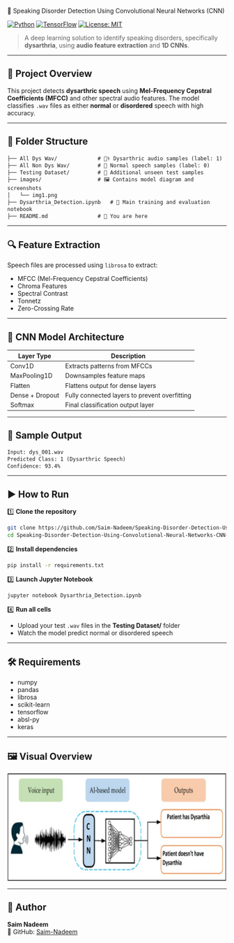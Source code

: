 🧠 Speaking Disorder Detection Using Convolutional Neural Networks (CNN)

[![Python](https://img.shields.io/badge/Python-3.9+-blue.svg)](https://www.python.org/)
[![TensorFlow](https://img.shields.io/badge/Framework-TensorFlow-orange.svg)](https://www.tensorflow.org/)
[![License: MIT](https://img.shields.io/badge/License-MIT-green.svg)](LICENSE)

> A deep learning solution to identify speaking disorders, specifically **dysarthria**, using **audio feature extraction** and **1D CNNs**.

---

## 📌 Project Overview

This project detects **dysarthric speech** using **Mel-Frequency Cepstral Coefficients (MFCC)** and other spectral audio features. The model classifies `.wav` files as either **normal** or **disordered** speech with high accuracy.

---

## 📂 Folder Structure

```
├── All Dys Wav/             # 🧑‍⚕️ Dysarthric audio samples (label: 1)
├── All Non Dys Wav/         # 🙂 Normal speech samples (label: 0)
├── Testing Dataset/         # 🧪 Additional unseen test samples
├── images/                  # 🖼️ Contains model diagram and screenshots
│   └── img1.png
├── Dysarthria_Detection.ipynb   # 🧠 Main training and evaluation notebook
├── README.md                # 📘 You are here
```

---

## 🔍 Feature Extraction

Speech files are processed using `librosa` to extract:
- MFCC (Mel-Frequency Cepstral Coefficients)
- Chroma Features
- Spectral Contrast
- Tonnetz
- Zero-Crossing Rate

---

## 🧠 CNN Model Architecture

| Layer Type     | Description                                  |
|----------------|----------------------------------------------|
| Conv1D         | Extracts patterns from MFCCs                 |
| MaxPooling1D   | Downsamples feature maps                     |
| Flatten        | Flattens output for dense layers             |
| Dense + Dropout| Fully connected layers to prevent overfitting|
| Softmax        | Final classification output layer            |

---

## 🧪 Sample Output

```
Input: dys_001.wav
Predicted Class: 1 (Dysarthric Speech)
Confidence: 93.4%
```

---

## ▶️ How to Run

1️⃣ **Clone the repository**
```bash
git clone https://github.com/Saim-Nadeem/Speaking-Disorder-Detection-Using-Convolutional-Neural-Networks-CNN-.git
cd Speaking-Disorder-Detection-Using-Convolutional-Neural-Networks-CNN-
```

2️⃣ **Install dependencies**
```bash
pip install -r requirements.txt
```

3️⃣ **Launch Jupyter Notebook**
```bash
jupyter notebook Dysarthria_Detection.ipynb
```

4️⃣ **Run all cells**
- Upload your test `.wav` files in the **Testing Dataset/** folder
- Watch the model predict normal or disordered speech

---

## 🛠 Requirements

- numpy
- pandas
- librosa
- scikit-learn
- tensorflow
- absl-py
- keras

---

## 🖼 Visual Overview

![Model Visualization](images/img1.png)

---


## 👤 Author

**Saim Nadeem**  
🔗 GitHub: [Saim-Nadeem](https://github.com/Saim-Nadeem)
